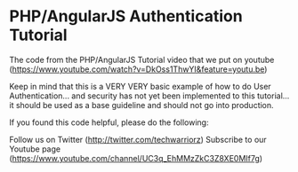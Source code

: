 # PHP/AngularJS Authentication Tutorial
The code from the PHP/AngularJS Tutorial video that we put on youtube (https://www.youtube.com/watch?v=DkOss1ThwYI&feature=youtu.be)

Keep in mind that this is a VERY VERY basic example of how to do User Authentication... and security has not yet been implemented
to this tutorial... it should be used as a base guideline and should not go into production.

If you found this code helpful, please do the following:

Follow us on Twitter (http://twitter.com/techwarriorz)
Subscribe to our Youtube page (https://www.youtube.com/channel/UC3q_EhMMzZkC3Z8XE0MIf7g)
